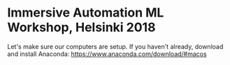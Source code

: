 # Immersive Automation ML Workshop, Helsinki 2018

Let's make sure our computers are setup. If you haven't already, download and install Anaconda: https://www.anaconda.com/download/#macos
